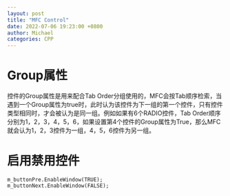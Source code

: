 ```yaml
---
layout: post
title: "MFC Control"
date: 2022-07-06 19:23:00 +0800
author: Michael
categories: CPP
---
```


# Group属性
控件的Group属性是用来配合Tab Order分组使用的，MFC会按Tab顺序检索，当遇到一个Group属性为true时，此时认为该控件为下一组的第一个控件，只有控件类型相同时，才会被认为是同一组。例如如果有6个RADIO控件，Tab Order顺序分别为1，2，3，4，5，6，如果设置第4个控件的Group属性为True，那么MFC就会认为1，2，3控件为一组，4，5，6控件为另一组。

# 启用禁用控件
	m_buttonPre.EnableWindow(TRUE);
	m_buttonNext.EnableWindow(FALSE);
